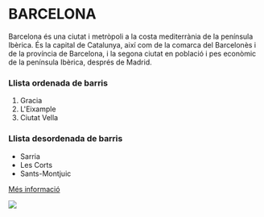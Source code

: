 # BARCELONA

Barcelona és una ciutat i metròpoli a la costa mediterrània de la península Ibèrica. És la capital de Catalunya, així com de la comarca del Barcelonès i de la província de Barcelona, i la segona ciutat en població i pes econòmic de la península Ibèrica, després de Madrid.

### Llista ordenada de barris

1. Gracia
2. L'Eixample
3. Ciutat Vella

### Llista desordenada de barris

- Sarria
- Les Corts
- Sants-Montjuic

[Més informació](https://www.barcelona.cat/ca/)

![](https://img.freepik.com/vector-gratis/silueta-ciudad-barcelona_8382-544.jpg?size=626&ext=jpg)